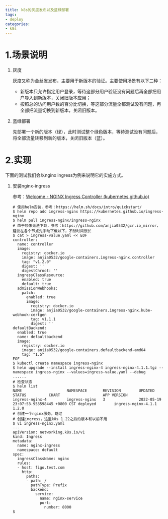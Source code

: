 ```yaml
---
title: k8s的灰度发布以及蓝绿部署
tags:
- deploy
categories:
- k8s
---
```


# 1.场景说明

1. 灰度

   灰度又称为金丝雀发布，主要用于新版本的验证。主要使用场景有以下二种：

   - 新版本只允许指定用户登录，等待这部分用户验证没有问题后再全部把用户导入到新版本，关闭旧版本应用；
   - 按照总的访问用户数的百分比切换，等这部分流量全都测试没有问题，再全部把流量切换到新版本，关闭旧版本。

2. 蓝绿部署

   先部署一个新的版本（绿），此时测试整个绿色版本，等待测试没有问题后，将全部流量转移到新的版本，关闭旧版本（蓝）。

# 2.实现

下面的测试我们会以nginx ingress为例来说明它的实施方式。

1. 安装nginx-ingress

   参考：[Welcome - NGINX Ingress Controller (kubernetes.github.io)](https://kubernetes.github.io/ingress-nginx/)

   ~~~shell
   # 使用helm安装，参考：https://helm.sh/docs/intro/quickstart/
   $ helm repo add ingress-nginx https://kubernetes.github.io/ingress-nginx
   $ helm pull ingress-nginx/ingress-nginx
   # 由于镜像无法下载，参考：https://github.com/anjia0532/gcr.io_mirror，建议在各个节点先手动下载以下，不然时间很长
   $ cat > ingress-value.yaml << EOF
   controller:
     name: controller 
     image:
       registry: docker.io
       image: anjia0532/google-containers.ingress-nginx.controller
       tag: "v1.2.0"
       digest: ''
       digestChroot: ''
     ingressClassResource:
       enabled: true
       default: true
     admissionWebhooks:
       patch:
         enabled: true
         image:
           registry: docker.io
           image: anjia0532/google-containers.ingress-nginx.kube-webhook-certgen
           tag: v1.1.1
           digest: ''
   defaultBackend:
     enabled: true
     name: defaultbackend
     image:
       registry: docker.io
       image: anjia0532/google-containers.defaultbackend-amd64
       tag: "1.5"
   EOF
   $ kubectl create namespace ingress-nginx
   $ helm upgrade --install ingress-nginx-4 ingress-nginx-4.1.1.tgz --namespace ingress-nginx --values=ingress-value.yaml --debug
   ......
   # 检查状态
   $ helm list
   NAME                    NAMESPACE       REVISION        UPDATED                                 STATUS          CHART                   APP VERSION
   ingress-nginx-4         ingress-nginx   3               2022-05-19 23:07:53.953598445 +0800 CST deployed        ingress-nginx-4.1.1     1.2.0
   # 创建一个nginx服务，略过
   # 创建ingress，这里k8s 1.22之后的版本和以前不用
   $ vi ingress-nginx.yaml
   ---
   apiVersion: networking.k8s.io/v1
   kind: Ingress
   metadata:
     name: nginx-ingress
     namespace: default
   spec:
     ingressClassName: nginx
     rules:
     - host: figo.test.com
       http:
         paths:
         - path: /
           pathType: Prefix
           backend:
             service:
               name: nginx-service
               port:
                 number: 8000
   $ 
   ~~~

   

